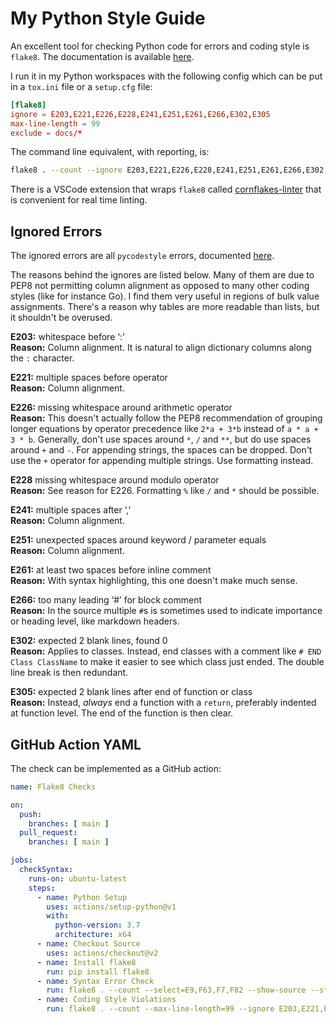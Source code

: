 # My Python Style Guide

An excellent tool for checking Python code for errors and coding style is `flake8`.
The documentation is available [here](https://flake8.pycqa.org/en/latest/).

I run it in my Python workspaces with the following config which can be put in a `tox.ini` file or a `setup.cfg` file:
```conf
[flake8]
ignore = E203,E221,E226,E228,E241,E251,E261,E266,E302,E305
max-line-length = 99
exclude = docs/*
```

The command line equivalent, with reporting, is:
```bash
flake8 . --count --ignore E203,E221,E226,E228,E241,E251,E261,E266,E302,E305 --max-line-length=99 --show-source --statistics
```

There is a VSCode extension that wraps `flake8` called
[cornflakes-linter](https://marketplace.visualstudio.com/items?itemName=kevinglasson.cornflakes-linter)
that is convenient for real time linting.


## Ignored Errors

The ignored errors are all `pycodestyle` errors, documented [here](https://pycodestyle.pycqa.org/en/latest/intro.html#error-codes).

The reasons behind the ignores are listed below. Many of them are due to PEP8 not permitting column alignment as opposed to many
other coding styles (like for instance Go). I find them very useful in regions of bulk value assignments. There's a reason why
tables are more readable than lists, but it shouldn't be overused.

**E203:** whitespace before ‘:’  
**Reason:** Column alignment. It is natural to align dictionary columns along the `:` character.

**E221:** multiple spaces before operator  
**Reason:** Column alignment.

**E226:** missing whitespace around arithmetic operator  
**Reason:** This doesn't actually follow the PEP8 recommendation of grouping longer equations by
operator precedence like `2*a + 3*b` instead of `a * a + 3 * b`. Generally, don't use spaces around
`*`, `/` and `**`, but do use spaces around `+` and `-`. For appending strings, the spaces can be
dropped. Don't use the `+` operator for appending multiple strings. Use formatting instead.

**E228** missing whitespace around modulo operator  
**Reason:** See reason for E226. Formatting `%` like `/` and `*` should be possible.

**E241:** multiple spaces after ‘,’  
**Reason:** Column alignment.

**E251:** unexpected spaces around keyword / parameter equals  
**Reason:** Column alignment.

**E261:** at least two spaces before inline comment  
**Reason:** With syntax highlighting, this one doesn't make much sense.

**E266:** too many leading ‘#’ for block comment  
**Reason:** In the source multiple `#`s is sometimes used to indicate importance or heading level,
like markdown headers.

**E302:** expected 2 blank lines, found 0  
**Reason:** Applies to classes. Instead, end classes with a comment like `# END Class ClassName` to
make it easier to see which class just ended. The double line break is then redundant.

**E305:** expected 2 blank lines after end of function or class  
**Reason:** Instead, _always_ end a function with a `return`, preferably indented at function
level. The end of the function is then clear.

## GitHub Action YAML

The check can be implemented as a GitHub action:

```yaml
name: Flake8 Checks

on:
  push:
    branches: [ main ]
  pull_request:
    branches: [ main ]

jobs:
  checkSyntax:
    runs-on: ubuntu-latest
    steps:
      - name: Python Setup
        uses: actions/setup-python@v1
        with:
          python-version: 3.7
          architecture: x64
      - name: Checkout Source
        uses: actions/checkout@v2
      - name: Install flake8
        run: pip install flake8
      - name: Syntax Error Check
        run: flake8 . --count --select=E9,F63,F7,F82 --show-source --statistics
      - name: Coding Style Violations
        run: flake8 . --count --max-line-length=99 --ignore E203,E221,E226,E228,E241,E251,E261,E266,E302,E305 --show-source --statistics
```
